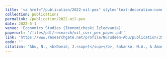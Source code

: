```yaml
---
title: '<a href="/publication/2022-oil-pex" style="text-decoration:none;">Oil price and public expenditure relationship in Nigeria: Does the level of corruption matter?</a>'
collection: publications
permalink: /publication/2022-oil-pex
date: 2022-5-1
venue: 'Economics Studies (Ikonomicheski Izledvania)'
paperurl: '/files/pdf/research/oil_corr_pex_paper.pdf'
link: 'https://www.researchgate.net/profile/Nurudeen-Abu/publication/359732892_OIL_PRICE_AND_PUBLIC_EXPENDITURE_RELATIONSHIP_IN_NIGERIA_DOES_THE_LEVEL_OF_CORRUPTION_MATTER/links/624c6923cf60536e2343e196/OIL-PRICE-AND-PUBLIC-EXPENDITURE-RELATIONSHIP-IN-NIGERIA-DOES-THE-LEVEL-OF-CORRUPTION-MATTER.pdf'
code: ''
citation: 'Abu, N., <b>David, J.<sup>†</sup></b>, Sakanko, M.A., & Amaechi, B.-O. O. (2022). &quot;Oil price and public expenditure relationship in Nigeria: Does the level of corruption matter?&quot; <i>Economics Studies (Ikonomicheski Izledvania)</i>, <i>31</i>(3). 59-80'
---
```

